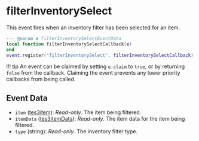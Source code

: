 # filterInventorySelect

This event fires when an inventory filter has been selected for an item.

```lua
--- @param e filterInventorySelectEventData
local function filterInventorySelectCallback(e)
end
event.register("filterInventorySelect", filterInventorySelectCallback)
```

!!! tip
	An event can be claimed by setting `e.claim` to `true`, or by returning `false` from the callback. Claiming the event prevents any lower priority callbacks from being called.

## Event Data

* `item` ([tes3item](../../types/tes3item)): *Read-only*. The item being filtered.
* `itemData` ([tes3itemData](../../types/tes3itemData)): *Read-only*. The item data for the item being filtered.
* `type` (string): *Read-only*. The inventory filter type.

